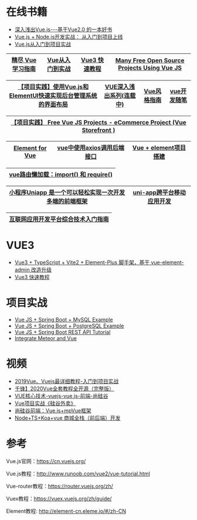 # 在线书籍

* [深入浅出Vue.js---基于Vue2.0 的一本好书](https://weread.qq.com/web/reader/f8632810723f0231f86d9aakc81322c012c81e728d9d180)
* [Vue.js + Node.js开发实战： 从入门到项目上线](https://weread.qq.com/web/reader/c7432440721c7eb2c74881f)
* [Vue.js从入门到项目实战](https://weread.qq.com/web/reader/3b0328907199a6653b0dd86)

[精尽 Vue 学习指南](http://svip.iocoder.cn/Vue/tutorials/)|[Vue从入门到实战](https://www.kancloud.cn/dataoedu/vue/347790)|[Vue3 快速教程](https://www.yht7.com/vue2/vue-tutorial.html)|[Many Free Open Source Projects Using Vue JS ](https://www.sourcecodeexamples.net/2020/11/free-open-source-projects-using-vue-js.html)|
---|---|---|---|

[【项目实践】使用Vue.js和ElementUI快速实现后台管理系统的界面布局](https://www.jianshu.com/p/9bf451f36088)|[VUE深入浅出系列(连载中)](https://www.kancloud.cn/hanxt/vuejs2/1472211)|[Vue风格指南](https://cn.vuejs.org/v2/style-guide/#%E9%81%BF%E5%85%8D-v-if-%E5%92%8C-v-for-%E7%94%A8%E5%9C%A8%E4%B8%80%E8%B5%B7%E5%BF%85%E8%A6%81)|[vue开发随笔](https://www.kancloud.cn/vue2020/vue_ele/2318275)|
---|---|---|---|

[【项目实践】 Free Vue JS Projects - eCommerce Project (Vue Storefront )](https://www.sourcecodeexamples.net/2020/11/free-vue-js-projects-ecommerce-project.html)|
---|


[Element for Vue](https://element.eleme.cn/#/zh-CN)|[vue中使用axios调用后端接口](https://www.jianshu.com/p/269c5223a6f1)|[Vue + element项目搭建](https://www.kancloud.cn/iiplay/vue-element)|
---|---|---|

[vue路由懒加载：import() 和 require()](https://www.cnblogs.com/chenxi188/p/13947891.html)|
---|

[小程序Uniapp 是一个可以轻松实现一次开发多端的前端框架](https://www.kancloud.cn/gzamon/uni-app)|[uni-app跨平台移动应用开发](https://www.kancloud.cn/zengqs1976/uni-app/1143144)|
---|---|


[互联网应用开发平台综合技术入门指南](https://www.kancloud.cn/fang2099/rayplatform/2109037)|
---|


# VUE3

* [Vue3 + TypeScript + Vite2 + Element-Plus 脚手架，基于 vue-element-admin 改造升级](https://gitee.com/youlaiorg/vue3-element-admin#%E6%8A%80%E6%9C%AF%E6%A0%88%E5%AE%98%E7%BD%91)
* [Vue3 快速教程](https://www.yht7.com/vue2/vue-tutorial.html)

# 项目实战

* [Vue JS + Spring Boot + MySQL Example](https://www.javaguides.net/2021/08/vue-js-spring-boot-mysql-example.html)
* [Vue JS + Spring Boot + PostgreSQL Example](https://www.javaguides.net/2021/08/vue-js-spring-boot-postgresql-example.html)
* [Vue JS + Spring Boot REST API Tutorial](https://www.javaguides.net/2021/07/vue-js-spring-boot-rest-api-tutorial.html)
* [Integrate Meteor and Vue](https://www.meteor.com/tutorials/vue/creating-an-app)

# 视频

* [2019Vue、Vuejs最详细教程-入门到项目实战](https://www.bilibili.com/video/av59594689?from=search&seid=17528250013004892245)
* [千锋】2020Vue全套教程全开源（完整版）](https://www.bilibili.com/video/BV1SJ41157Y9/?spm_id_from=333.788.videocard.11)
* [VUE核心技术-vuejs-vue js-前端-尚硅谷](https://www.bilibili.com/video/av49099807?from=search&seid=1207868749551698080)
 * [Vue项目实战《硅谷外卖》](https://www.bilibili.com/video/av27148092?from=search&seid=17221098319350707076 "基于Vue全家桶的在线外卖移动端 Web SPA, 实现了外卖应用的几大核心模块, 采用模块化、组件化、工程化的模式开发,项目架构: 前台: Vue全家桶 + ES6 + webpack 后台: Node + Express + MongoDB + Mongoose")
 * [尚硅谷前端：Vue.js+mpVue框架](https://www.bilibili.com/video/av67467785?from=search&seid=17221098319350707076)
* [Node+TS+Koa+vue 商城全栈（前后端）开发](https://www.bilibili.com/video/BV1dJ411K7pJ/?spm_id_from=333.788.videocard.18)


# 参考

Vue.js官网：https://cn.vuejs.org/

Vue.js教程：http://www.runoob.com/vue2/vue-tutorial.html

Vue-router教程：https://router.vuejs.org/zh/

Vuex教程：https://vuex.vuejs.org/zh/guide/

Element教程: http://element-cn.eleme.io/#/zh-CN


